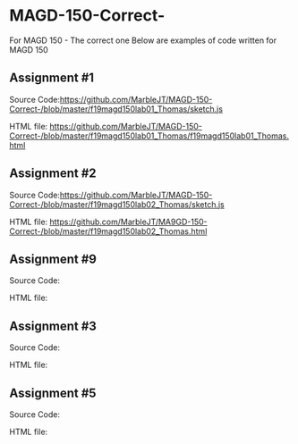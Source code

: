 # MAGD-150-Correct-
For MAGD 150 - The correct one
Below are examples of code written for MAGD 150

## Assignment #1 

Source Code:https://github.com/MarbleJT/MAGD-150-Correct-/blob/master/f19magd150lab01_Thomas/sketch.js

HTML file: https://github.com/MarbleJT/MAGD-150-Correct-/blob/master/f19magd150lab01_Thomas/f19magd150lab01_Thomas.html


## Assignment #2

Source Code:https://github.com/MarbleJT/MAGD-150-Correct-/blob/master/f19magd150lab02_Thomas/sketch.js

HTML file: https://github.com/MarbleJT/MA9GD-150-Correct-/blob/master/f19magd150lab02_Thomas.html


## Assignment #9

Source Code:

HTML file: 


## Assignment #3

Source Code:

HTML file:


## Assignment #5

Source Code:

HTML file: 
